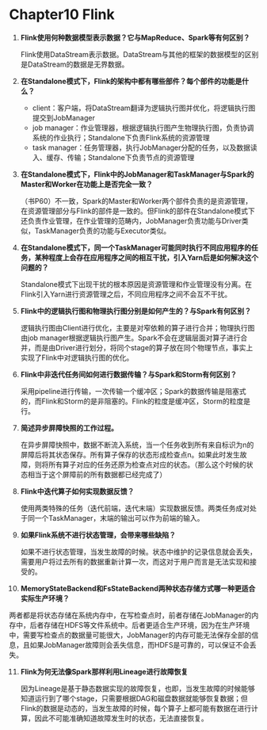 # **Chapter10 Flink**

1. **Flink使用何种数据模型表示数据？它与MapReduce、Spark等有何区别？**

   Flink使用DataStream表示数据。DataStream与其他的框架的数据模型的区别是DataStream的数据是无界数据。

2. **在Standalone模式下，Flink的架构中都有哪些部件？每个部件的功能是什么？**

   - client：客户端，将DataStream翻译为逻辑执行图并优化，将逻辑执行图提交到JobManager
   - job manager：作业管理器，根据逻辑执行图产生物理执行图，负责协调系统的作业执行；Standalone下负责Flink系统的资源管理
   - task manager：任务管理器，执行JobManager分配的任务，以及数据读入、缓存、传输；Standalone下负责节点的资源管理

3. **在Standalone模式下，Flink中的JobManager和TaskManager与Spark的Master和Worker在功能上是否完全一致？**

   （书P60）不一致，Spark的Master和Worker两个部件负责的是资源管理，在资源管理部分与Flink的部件是一致的。但Flink的部件在Standalone模式下还负责作业管理，在作业管理的范畴内，JobManager负责功能与Driver类似，TaskManager负责的功能与Executor类似。

4. **在Standalone模式下，同一个TaskManager可能同时执行不同应用程序的任务，某种程度上会存在应用程序之间的相互干扰，引入Yarn后是如何解决这个问题的？**

   Standalone模式下出现干扰的根本原因是资源管理和作业管理没有分离。在Flink引入Yarn进行资源管理之后，不同应用程序之间不会互不干扰。

5. **Flink中的逻辑执行图和物理执行图分别是如何产生的？与Spark有何区别？**

   逻辑执行图由Client进行优化，主要是对窄依赖的算子进行合并；物理执行图由job manager根据逻辑执行图产生。Spark不会在逻辑层面对算子进行合并，而是由Driver进行划分，将同个stage的算子放在同个物理节点，事实上实现了Flink中对逻辑执行图的优化。

6. **Flink中非迭代任务间如何进行数据传输？与Spark和Storm有何区别？**

   采用pipeline进行传输，一次传输一个缓冲区；Spark的数据传输是阻塞式的，而Flink和Storm的是非阻塞的。Flink的粒度是缓冲区，Storm的粒度是行。

7. **简述异步屏障快照的工作过程。**

   在异步屏障快照中，数据不断流入系统，当一个任务收到所有来自标识为n的屏障后将其状态保存。所有算子保存的状态形成检查点n。如果此时发生故障，则将所有算子对应的任务还原为检查点对应的状态。（那么这个时候的状态相当于这个屏障前的所有数据都已经完成了）

8. **Flink中迭代算子如何实现数据反馈？**

   使用两类特殊的任务（迭代前端，迭代末端）实现数据反馈。两类任务成对处于同一个TaskManager，末端的输出可以作为前端的输入。

9. **如果Flink系统不进行状态管理，会带来哪些缺陷？**

   如果不进行状态管理，当发生故障的时候。状态中维护的记录信息就会丢失，需要用户将过去所有的数据重新计算一次，而这对于用户而言是无法实现和接受的。

10. **MemoryStateBackend和FsStateBackend两种状态存储方式哪一种更适合实际生产环境？**

   两者都是将状态存储在系统内存中，在写检查点时，前者存储在JobManager的内存中，后者存储在HDFS等文件系统中。后者更适合生产环境，因为在生产环境中，需要写检查点的数据量可能很大，JobManager的内存可能无法保存全部的信息，且如果JobManager故障则会丢失信息，而HDFS是可靠的，可以保证不会丢失。

11. **Flink为何无法像Spark那样利用Lineage进行故障恢复**

    因为Lineage是基于静态数据实现的故障恢复，也即，当发生故障的时候能够知道运行到了哪个stage，只需要根据DAG和磁盘数据就能够恢复数据；但Flink的数据是动态的，当发生故障的时候，每个算子上都可能有数据在进行计算，因此不可能准确知道故障发生时的状态，无法直接恢复。